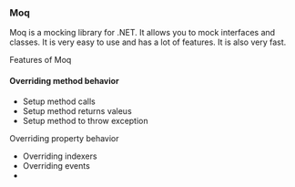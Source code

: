 ### Moq ###

Moq is a mocking library for .NET. It allows you to mock interfaces and classes. It is very easy to use and has a lot of features. It is also very fast.

Features of Moq

#### Overriding method behavior ####

* Setup method calls
* Setup method returns valeus
* Setup method to throw exception




Overriding property behavior
* Overriding indexers
* Overriding events
* 

